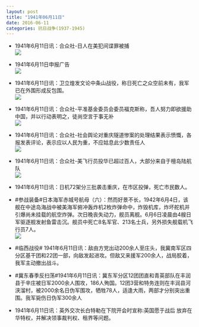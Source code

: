 ```yaml
---
layout: post
title: "1941年06月11日"
date: 2016-06-11
categories: 抗日战争(1937-1945)
---
```


<meta name="referrer" content="no-referrer" />

- 1941年6月11日讯：合众社-日人在美犯间谍罪被捕 <br/><img src="https://ww3.sinaimg.cn/large/aca367d8jw1f4roj1zdxtj207q0e3abo.jpg" />

- 1941年6月11日申报广告 <br/><img src="https://ww3.sinaimg.cn/large/aca367d8jw1f4rmskfxeoj20gf0h9goz.jpg" />

- 1941年6月11日讯：卫立煌发文论中条山战役，称日死亡之众空前未有，我军已在外围形成反包围。 <br/><img src="https://ww2.sinaimg.cn/large/aca367d8jw1f4rl268utsj20a90eemz0.jpg" />

- 1941年6月11日讯：合众社-平准基金委员会委员福克斯称，吾人努力即欲援助中国，并以行动表明之，徒尚空言于事无补 <br/><img src="https://ww3.sinaimg.cn/large/aca367d8jw1f4rjbnkhktj20bb0e7taz.jpg" />

- 1941年6月11日讯：合众社-社会舆论对重庆隧道惨案的处理结果表示愤慨，各报发表评论，表示应以人民为重，不应姑息此少数责任人 <br/><img src="https://ww4.sinaimg.cn/large/aca367d8jw1f4re4ldpzwj20fn0knqb8.jpg" />

- 1941年6月11日讯：合众社-美飞行员投华已超过百人，大部分来自于檀岛陆航队 <br/><img src="https://ww2.sinaimg.cn/large/aca367d8jw1f4r5fy68a1j208l0la425.jpg" />

- 1941年6月11日讯：日机72架分三批袭击重庆，在市区投弹，死亡市民数人。 

- #参战装备#日本海军赤城号航母（六）：然而好景不长，1942年6月4日，该舰在中途岛海战中被美海军俯冲轰炸机2枚炸弹命中，炸毁机库，炸坏舵机并引爆尚未挂载的航空炸弹。次日晚丧失动力，舰员离舰。6月6日凌晨由4艘日军驱逐舰发射鱼雷击沉。舰员中死亡8名军官、213名士兵，另外损失舰载机飞行员7人。 <br/><img src="https://ww1.sinaimg.cn/large/aca367d8jw1f4r1z10mmpj20770il76c.jpg" />

- #临西战役# 1941年6月11日讯：敌由方党出动200余人至庄头，我冀南军区四分区基干团和22团一部，向敌发起进攻。但敌又来援军200余人，战局胶着，我军主动撤出战斗。 

- #冀东春季反扫荡#1941年6月11日讯：冀东军分区12团团直和青英部队在丰润县于辛庄被日军2000余人围攻，186人殉国。12团3营和特务连则在丰润县河浃溜村，被2000余名日伪军围攻，牺牲78人，适逢大雨，两部才分别突出重围。我军毙伤日伪军300余人 

- 1941年6月11日讯：英外交次长白特勒在下院开会时宣称:英国愿于战后 放弃在华特权，并解决领事裁判权、租界等问题。 


